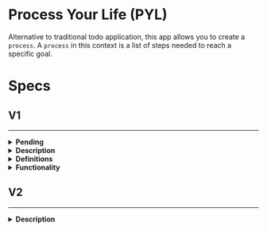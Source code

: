 # Process Your Life (PYL)

Alternative to traditional todo application, this app allows you to create a `process`. A `process` in this context is a list of steps needed to reach a specific goal.

# Specs

## V1
---

<details>
<summary><b>Pending</b></summary>

- [X] Ability to Delete Completed Task Instances
- [X] Replace Splashscreen
- [X] New Name for the Application
- [X] Info Screen for Completed Task
- [ ] Monetization for the Application
	- [ ] Ads
	- [ ] Pay to remove Ads

</details>

<details>
<summary><b>Description</b></summary>

The first milestone will be just a cross platform application that works off a local database
</details>

<details>
<summary><b>Definitions</b></summary>

- `process` 
	- a series of actions or steps taken in order to achieve a particular end
-  `task`
	- something to be done
-  `task instance`
	- Instance of a `task` that is in progress, or needs to be done
- `process instance`
		- Instance of `process` that is either in progress or needs to be done
		- Start Time
		- End Time
</details>

<details>
<summary><b>Functionality</b></summary>

1. Allows user to create a `checklist`
	1. User defines the goal
	2. User defines the task
	3. User can used CRUD operations on any of the fields
3. Allow user to create a `checklist instance`
	1. Timer is started
	2. User is given list of steps to follow
	3. User can cycle through the steps
		- Each step is marked as done
	4. When all steps is marked the `checklist instance` is finished
	5. User is displayed a prompt showing the result
		- User can share the data with friend
	6. User can view past `checklist instances`
</details>


## V2
---

<details>
<summary><b>Description</b></summary>

In this milestone the project will integrate with a backend service
- Provide authentication using some signin provider
- User `checklist` and `checklist instances` are backed up in the cloud
</details>